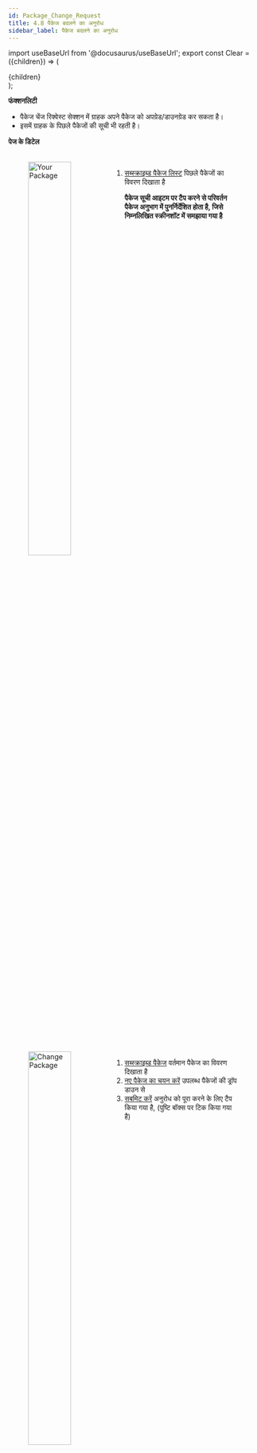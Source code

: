 ```yaml
---
id: Package_Change_Request
title: 4.8 पैकेज बदलने का अनुरोध
sidebar_label: पैकेज बदलने का अनुरोध
---
```


import useBaseUrl from '@docusaurus/useBaseUrl';
export const Clear = ({children}) => (
  <div
    style={{ 
         display: 'table',
    }}>
    {children}
  </div>
);

**फंक्शनलिटी**
* पैकेज चेंज रिक्वेस्ट सेक्शन में ग्राहक अपने पैकेज को अपग्रेड/डाउनग्रेड कर सकता है। 
* इसमें ग्राहक के पिछले पैकेजों की सूची भी रहती है। 

**पेज के डिटेल**

<figure><br clear="right"/>
<img align="left" src={useBaseUrl("img/scrnshts/4.8_1_PackageChangeRequest.png")} alt="Your Package" width="45%"/>
<Clear>

1.  <u>सब्स्क्राइब्ड पैकेज लिस्ट</u> पिछले पैकेजों का विवरण दिखाता है

**पैकेज सूची आइटम पर टैप करने से परिवर्तन पैकेज अनुभाग में पुनर्निर्देशित होता है, जिसे निम्नलिखित स्क्रीनशॉट में समझाया गया है**

</Clear>
<br clear="both"/></figure>
<figure><br clear="right"/>
<img align="left" src={useBaseUrl("img/scrnshts/4.8_2_PackageChangeRequest.png")} alt="Change Package" width="45%"/>
<Clear>

1.  <u>सब्स्क्राइब्ड पैकेज</u> वर्तमान पैकेज का विवरण दिखाता है
2.  <u>नए पैकेज का चयन करें</u> उपलब्ध पैकेजों की ड्रॉप डाउन से
3.  <u>सबमिट करें</u> अनुरोध को पूरा करने के लिए टैप किया गया है, (पुष्टि बॉक्स पर टिक किया गया है)

</Clear>
<br clear="both"/></figure>

<!-- ![Your Package](./assets/4.15_YrPkg.png)

![Change Package](./assets/4.16_ChngPkg.png) -->
